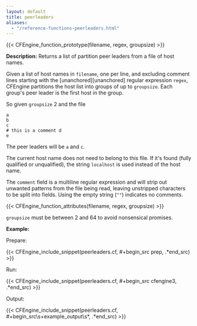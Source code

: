 ```yaml
---
layout: default
title: peerleaders
aliases:
  - "/reference-functions-peerleaders.html"
---
```


{{< CFEngine_function_prototype(filename, regex, groupsize) >}}

**Description:** Returns a list of partition peer leaders from a file of host names.

Given a list of host names in `filename`, one per line, and excluding
comment lines starting with the [unanchored][unanchored] regular
expression `regex`, CFEngine partitions the host list into groups of
up to `groupsize`. Each group's peer leader is the first host in the
group.

So given `groupsize` 2 and the file

```
a
b
c
# this is a comment d
e
```

The peer leaders will be `a` and `c`.

The current host name does not need to belong to this file. If it's
found (fully qualified or unqualified), the string `localhost` is used
instead of the host name.

The `comment` field is a multiline regular expression and will strip out
unwanted patterns from the file being read, leaving unstripped characters to be
split into fields. Using the empty string (`""`) indicates no comments.

{{< CFEngine_function_attributes(filename, regex, groupsize) >}}

`groupsize` must be between 2 and 64 to avoid nonsensical promises.

**Example:**

Prepare:

{{< CFEngine_include_snippet(peerleaders.cf, #\+begin_src prep, .*end_src) >}}

Run:

{{< CFEngine_include_snippet(peerleaders.cf, #\+begin_src cfengine3, .*end_src) >}}

Output:

{{< CFEngine_include_snippet(peerleaders.cf, #\+begin_src\s+example_output\s*, .*end_src) >}}
